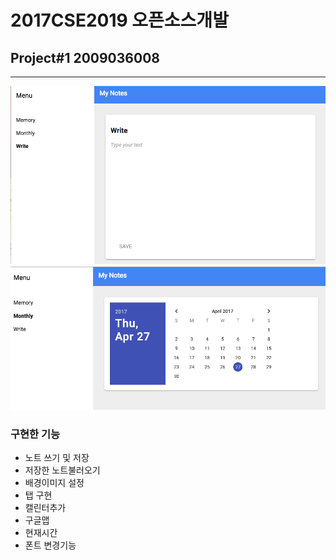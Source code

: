 # 2017CSE2019 오픈소스개발
## Project#1 2009036008
***
![스크린샷](./1.png)
![스크린샷](./2.png)                                   
### **구현한 기능**
* 노트 쓰기 및 저장
* 저장한 노트불러오기
* 배경이미지 설정
* 탭 구현
* 캘린터추가
* 구글맵 
* 현재시간
* 폰트 변경기능

